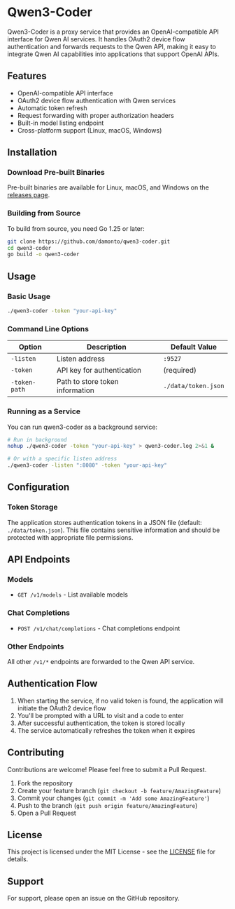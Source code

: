 # Qwen3-Coder

Qwen3-Coder is a proxy service that provides an OpenAI-compatible API interface for Qwen AI services. It handles OAuth2 device flow authentication and forwards requests to the Qwen API, making it easy to integrate Qwen AI capabilities into applications that support OpenAI APIs.

## Features

- OpenAI-compatible API interface
- OAuth2 device flow authentication with Qwen services
- Automatic token refresh
- Request forwarding with proper authorization headers
- Built-in model listing endpoint
- Cross-platform support (Linux, macOS, Windows)

## Installation

### Download Pre-built Binaries

Pre-built binaries are available for Linux, macOS, and Windows on the [releases page](https://github.com/damonto/qwen3-coder/releases).

### Building from Source

To build from source, you need Go 1.25 or later:

```bash
git clone https://github.com/damonto/qwen3-coder.git
cd qwen3-coder
go build -o qwen3-coder
```

## Usage

### Basic Usage

```bash
./qwen3-coder -token "your-api-key"
```

### Command Line Options

| Option | Description | Default Value |
|--------|-------------|---------------|
| `-listen` | Listen address | `:9527` |
| `-token` | API key for authentication | (required) |
| `-token-path` | Path to store token information | `./data/token.json` |

### Running as a Service

You can run qwen3-coder as a background service:

```bash
# Run in background
nohup ./qwen3-coder -token "your-api-key" > qwen3-coder.log 2>&1 &

# Or with a specific listen address
./qwen3-coder -listen ":8080" -token "your-api-key"
```

## Configuration

### Token Storage

The application stores authentication tokens in a JSON file (default: `./data/token.json`). This file contains sensitive information and should be protected with appropriate file permissions.

## API Endpoints

### Models

- `GET /v1/models` - List available models

### Chat Completions

- `POST /v1/chat/completions` - Chat completions endpoint

### Other Endpoints

All other `/v1/*` endpoints are forwarded to the Qwen API service.

## Authentication Flow

1. When starting the service, if no valid token is found, the application will initiate the OAuth2 device flow
2. You'll be prompted with a URL to visit and a code to enter
3. After successful authentication, the token is stored locally
4. The service automatically refreshes the token when it expires

## Contributing

Contributions are welcome! Please feel free to submit a Pull Request.

1. Fork the repository
2. Create your feature branch (`git checkout -b feature/AmazingFeature`)
3. Commit your changes (`git commit -m 'Add some AmazingFeature'`)
4. Push to the branch (`git push origin feature/AmazingFeature`)
5. Open a Pull Request

## License

This project is licensed under the MIT License - see the [LICENSE](LICENSE) file for details.

## Support

For support, please open an issue on the GitHub repository.
